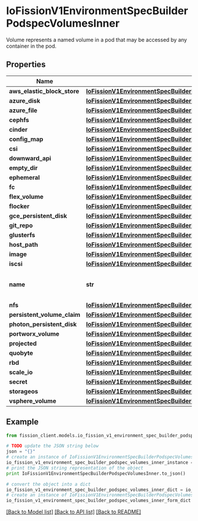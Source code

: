 # IoFissionV1EnvironmentSpecBuilderPodspecVolumesInner

Volume represents a named volume in a pod that may be accessed by any container in the pod.

## Properties

Name | Type | Description | Notes
------------ | ------------- | ------------- | -------------
**aws_elastic_block_store** | [**IoFissionV1EnvironmentSpecBuilderPodspecVolumesInnerAwsElasticBlockStore**](IoFissionV1EnvironmentSpecBuilderPodspecVolumesInnerAwsElasticBlockStore.md) |  | [optional] 
**azure_disk** | [**IoFissionV1EnvironmentSpecBuilderPodspecVolumesInnerAzureDisk**](IoFissionV1EnvironmentSpecBuilderPodspecVolumesInnerAzureDisk.md) |  | [optional] 
**azure_file** | [**IoFissionV1EnvironmentSpecBuilderPodspecVolumesInnerAzureFile**](IoFissionV1EnvironmentSpecBuilderPodspecVolumesInnerAzureFile.md) |  | [optional] 
**cephfs** | [**IoFissionV1EnvironmentSpecBuilderPodspecVolumesInnerCephfs**](IoFissionV1EnvironmentSpecBuilderPodspecVolumesInnerCephfs.md) |  | [optional] 
**cinder** | [**IoFissionV1EnvironmentSpecBuilderPodspecVolumesInnerCinder**](IoFissionV1EnvironmentSpecBuilderPodspecVolumesInnerCinder.md) |  | [optional] 
**config_map** | [**IoFissionV1EnvironmentSpecBuilderPodspecVolumesInnerConfigMap**](IoFissionV1EnvironmentSpecBuilderPodspecVolumesInnerConfigMap.md) |  | [optional] 
**csi** | [**IoFissionV1EnvironmentSpecBuilderPodspecVolumesInnerCsi**](IoFissionV1EnvironmentSpecBuilderPodspecVolumesInnerCsi.md) |  | [optional] 
**downward_api** | [**IoFissionV1EnvironmentSpecBuilderPodspecVolumesInnerDownwardAPI**](IoFissionV1EnvironmentSpecBuilderPodspecVolumesInnerDownwardAPI.md) |  | [optional] 
**empty_dir** | [**IoFissionV1EnvironmentSpecBuilderPodspecVolumesInnerEmptyDir**](IoFissionV1EnvironmentSpecBuilderPodspecVolumesInnerEmptyDir.md) |  | [optional] 
**ephemeral** | [**IoFissionV1EnvironmentSpecBuilderPodspecVolumesInnerEphemeral**](IoFissionV1EnvironmentSpecBuilderPodspecVolumesInnerEphemeral.md) |  | [optional] 
**fc** | [**IoFissionV1EnvironmentSpecBuilderPodspecVolumesInnerFc**](IoFissionV1EnvironmentSpecBuilderPodspecVolumesInnerFc.md) |  | [optional] 
**flex_volume** | [**IoFissionV1EnvironmentSpecBuilderPodspecVolumesInnerFlexVolume**](IoFissionV1EnvironmentSpecBuilderPodspecVolumesInnerFlexVolume.md) |  | [optional] 
**flocker** | [**IoFissionV1EnvironmentSpecBuilderPodspecVolumesInnerFlocker**](IoFissionV1EnvironmentSpecBuilderPodspecVolumesInnerFlocker.md) |  | [optional] 
**gce_persistent_disk** | [**IoFissionV1EnvironmentSpecBuilderPodspecVolumesInnerGcePersistentDisk**](IoFissionV1EnvironmentSpecBuilderPodspecVolumesInnerGcePersistentDisk.md) |  | [optional] 
**git_repo** | [**IoFissionV1EnvironmentSpecBuilderPodspecVolumesInnerGitRepo**](IoFissionV1EnvironmentSpecBuilderPodspecVolumesInnerGitRepo.md) |  | [optional] 
**glusterfs** | [**IoFissionV1EnvironmentSpecBuilderPodspecVolumesInnerGlusterfs**](IoFissionV1EnvironmentSpecBuilderPodspecVolumesInnerGlusterfs.md) |  | [optional] 
**host_path** | [**IoFissionV1EnvironmentSpecBuilderPodspecVolumesInnerHostPath**](IoFissionV1EnvironmentSpecBuilderPodspecVolumesInnerHostPath.md) |  | [optional] 
**image** | [**IoFissionV1EnvironmentSpecBuilderPodspecVolumesInnerImage**](IoFissionV1EnvironmentSpecBuilderPodspecVolumesInnerImage.md) |  | [optional] 
**iscsi** | [**IoFissionV1EnvironmentSpecBuilderPodspecVolumesInnerIscsi**](IoFissionV1EnvironmentSpecBuilderPodspecVolumesInnerIscsi.md) |  | [optional] 
**name** | **str** | name of the volume. Must be a DNS_LABEL and unique within the pod. More info: https://kubernetes.io/docs/concepts/overview/working-with-objects/names/#names | 
**nfs** | [**IoFissionV1EnvironmentSpecBuilderPodspecVolumesInnerNfs**](IoFissionV1EnvironmentSpecBuilderPodspecVolumesInnerNfs.md) |  | [optional] 
**persistent_volume_claim** | [**IoFissionV1EnvironmentSpecBuilderPodspecVolumesInnerPersistentVolumeClaim**](IoFissionV1EnvironmentSpecBuilderPodspecVolumesInnerPersistentVolumeClaim.md) |  | [optional] 
**photon_persistent_disk** | [**IoFissionV1EnvironmentSpecBuilderPodspecVolumesInnerPhotonPersistentDisk**](IoFissionV1EnvironmentSpecBuilderPodspecVolumesInnerPhotonPersistentDisk.md) |  | [optional] 
**portworx_volume** | [**IoFissionV1EnvironmentSpecBuilderPodspecVolumesInnerPortworxVolume**](IoFissionV1EnvironmentSpecBuilderPodspecVolumesInnerPortworxVolume.md) |  | [optional] 
**projected** | [**IoFissionV1EnvironmentSpecBuilderPodspecVolumesInnerProjected**](IoFissionV1EnvironmentSpecBuilderPodspecVolumesInnerProjected.md) |  | [optional] 
**quobyte** | [**IoFissionV1EnvironmentSpecBuilderPodspecVolumesInnerQuobyte**](IoFissionV1EnvironmentSpecBuilderPodspecVolumesInnerQuobyte.md) |  | [optional] 
**rbd** | [**IoFissionV1EnvironmentSpecBuilderPodspecVolumesInnerRbd**](IoFissionV1EnvironmentSpecBuilderPodspecVolumesInnerRbd.md) |  | [optional] 
**scale_io** | [**IoFissionV1EnvironmentSpecBuilderPodspecVolumesInnerScaleIO**](IoFissionV1EnvironmentSpecBuilderPodspecVolumesInnerScaleIO.md) |  | [optional] 
**secret** | [**IoFissionV1EnvironmentSpecBuilderPodspecVolumesInnerSecret**](IoFissionV1EnvironmentSpecBuilderPodspecVolumesInnerSecret.md) |  | [optional] 
**storageos** | [**IoFissionV1EnvironmentSpecBuilderPodspecVolumesInnerStorageos**](IoFissionV1EnvironmentSpecBuilderPodspecVolumesInnerStorageos.md) |  | [optional] 
**vsphere_volume** | [**IoFissionV1EnvironmentSpecBuilderPodspecVolumesInnerVsphereVolume**](IoFissionV1EnvironmentSpecBuilderPodspecVolumesInnerVsphereVolume.md) |  | [optional] 

## Example

```python
from fission_client.models.io_fission_v1_environment_spec_builder_podspec_volumes_inner import IoFissionV1EnvironmentSpecBuilderPodspecVolumesInner

# TODO update the JSON string below
json = "{}"
# create an instance of IoFissionV1EnvironmentSpecBuilderPodspecVolumesInner from a JSON string
io_fission_v1_environment_spec_builder_podspec_volumes_inner_instance = IoFissionV1EnvironmentSpecBuilderPodspecVolumesInner.from_json(json)
# print the JSON string representation of the object
print IoFissionV1EnvironmentSpecBuilderPodspecVolumesInner.to_json()

# convert the object into a dict
io_fission_v1_environment_spec_builder_podspec_volumes_inner_dict = io_fission_v1_environment_spec_builder_podspec_volumes_inner_instance.to_dict()
# create an instance of IoFissionV1EnvironmentSpecBuilderPodspecVolumesInner from a dict
io_fission_v1_environment_spec_builder_podspec_volumes_inner_form_dict = io_fission_v1_environment_spec_builder_podspec_volumes_inner.from_dict(io_fission_v1_environment_spec_builder_podspec_volumes_inner_dict)
```
[[Back to Model list]](../README.md#documentation-for-models) [[Back to API list]](../README.md#documentation-for-api-endpoints) [[Back to README]](../README.md)


